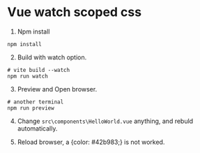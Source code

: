 # Vue watch scoped css

1. Npm install

  ```
  npm install
  ```

2. Build with watch option.

  ```
  # vite build --watch
  npm run watch
  ```

3. Preview and Open browser.

  ```
  # another terminal
  npm run preview
  ```

4. Change `src\components\HelloWorld.vue` anything, and rebuld automatically.

5. Reload browser, a {color: #42b983;} is not worked.

